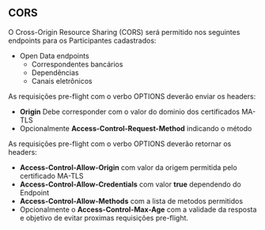 ## CORS

O Cross-Origin Resource Sharing (CORS) será permitido nos seguintes endpoints para os Participantes cadastrados:

 * Open Data endpoints
   * Correspondentes bancários
   * Dependências
   * Canais eletrônicos


As requisições pre-flight com o verbo OPTIONS deverão enviar os headers:

 * **Origin** Debe corresponder com o valor do dominio dos certificados MA-TLS
 * Opcionalmente **Access-Control-Request-Method** indicando o método


As requisições pre-flight com o verbo OPTIONS deverão retornar os headers:

 * **Access-Control-Allow-Origin** com valor da origem permitida pelo certificado MA-TLS
 * **Access-Control-Allow-Credentials** com valor **true** dependendo do Endpoint
 * **Access-Control-Allow-Methods** com a lista de metodos permitidos
 * Opcionalmente o **Access-Control-Max-Age** com a validade da resposta e objetivo de evitar proximas requisições pre-flight.
